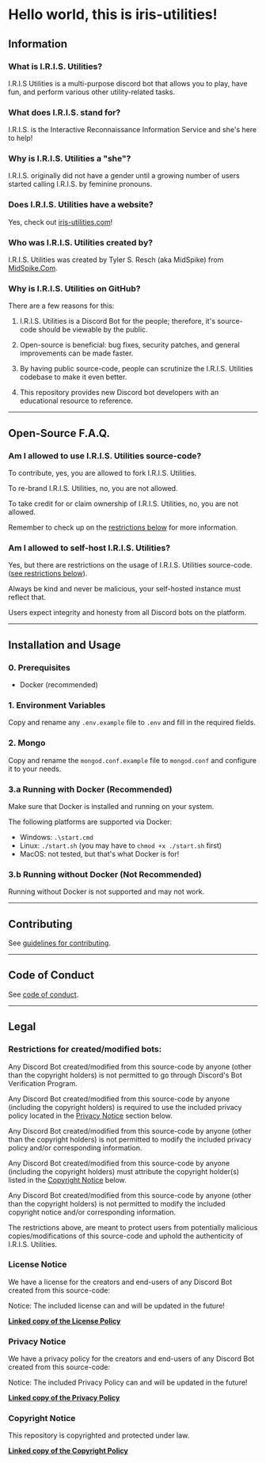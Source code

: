# Hello world, this is iris-utilities!

## Information

### What is I.R.I.S. Utilities?

I.R.I.S Utilities is a multi-purpose discord bot that allows you to play, have fun, and perform various other utility-related tasks.

### What does I.R.I.S. stand for?

I.R.I.S. is the Interactive Reconnaissance Information Service and she's here to help!

### Why is I.R.I.S. Utilities a "she"?

I.R.I.S. originally did not have a gender until a growing number of users started calling I.R.I.S. by feminine pronouns.

### Does I.R.I.S. Utilities have a website?

Yes, check out [iris-utilities.com](https://iris-utilities.com/)!

### Who was I.R.I.S. Utilities created by?

I.R.I.S. Utilities was created by Tyler S. Resch (aka MidSpike) from [MidSpike.Com](https://midspike.com/).

### Why is I.R.I.S. Utilities on GitHub?

There are a few reasons for this:

1) I.R.I.S. Utilities is a Discord Bot for the people; therefore, it's source-code should be viewable by the public.

2) Open-source is beneficial: bug fixes, security patches, and general improvements can be made faster.

3) By having public source-code, people can scrutinize the I.R.I.S. Utilities codebase to make it even better.

4) This repository provides new Discord bot developers with an educational resource to reference.

---

## Open-Source F.A.Q.

### Am I allowed to use I.R.I.S. Utilities source-code?

To contribute, yes, you are allowed to fork I.R.I.S. Utilities.

To re-brand I.R.I.S. Utilities, no, you are not allowed.

To take credit for or claim ownership of I.R.I.S. Utilities, no, you are not allowed.

Remember to check up on the [restrictions below](#legal) for more information.

### Am I allowed to self-host I.R.I.S. Utilities?

Yes, but there are restrictions on the usage of I.R.I.S. Utilities source-code. ([see restrictions below](#legal)).

Always be kind and never be malicious, your self-hosted instance must reflect that.

Users expect integrity and honesty from all Discord bots on the platform.

---

## Installation and Usage

### 0. Prerequisites

- Docker (recommended)

### 1. Environment Variables

Copy and rename any `.env.example` file to `.env` and fill in the required fields.

### 2. Mongo

Copy and rename the `mongod.conf.example` file to `mongod.conf` and configure it to your needs.

### 3.a Running with Docker (Recommended)

Make sure that Docker is installed and running on your system.

The following platforms are supported via Docker:

- Windows: `.\start.cmd`
- Linux: `./start.sh` (you may have to `chmod +x ./start.sh` first)
- MacOS: not tested, but that's what Docker is for!

### 3.b Running without Docker (Not Recommended)

Running without Docker is not supported and may not work.

---

## Contributing

See [guidelines for contributing](CONTRIBUTING.md).

---

## Code of Conduct

See [code of conduct](CODE_OF_CONDUCT.md).

---

## Legal

### Restrictions for created/modified bots:

Any Discord Bot created/modified from this source-code by anyone (other than the copyright holders) is not permitted to go through Discord's Bot Verification Program.

Any Discord Bot created/modified from this source-code by anyone (including the copyright holders) is required to use the included privacy policy located in the [Privacy Notice](#privacy-notice) section below.

Any Discord Bot created/modified from this source-code by anyone (other than the copyright holders) is not permitted to modify the included privacy policy and/or corresponding information.

Any Discord Bot created/modified from this source-code by anyone (including the copyright holders) must attribute the copyright holder(s) listed in the [Copyright Notice](#copyright-notice) below.

Any Discord Bot created/modified from this source-code by anyone (other than the copyright holders) is not permitted to modify the included copyright notice and/or corresponding information.

The restrictions above, are meant to protect users from potentially malicious copies/modifications of this source-code and uphold the authenticity of I.R.I.S. Utilities.

### License Notice

We have a license for the creators and end-users of any Discord Bot created from this source-code:

Notice: The included license can and will be updated in the future!

**[Linked copy of the License Policy](LICENSE.md)**

### Privacy Notice

We have a privacy policy for the creators and end-users of any Discord Bot created from this source-code:

Notice: The included Privacy Policy can and will be updated in the future!

**[Linked copy of the Privacy Policy](PRIVACY.md)**

### Copyright Notice

This repository is copyrighted and protected under law.

**[Linked copy of the Copyright Policy](COPYRIGHT.md)**
